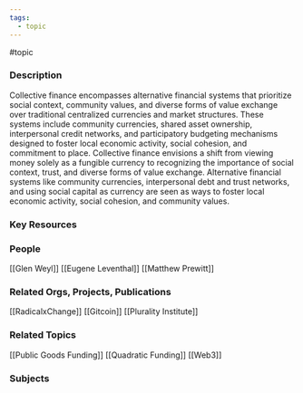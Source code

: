 ```yaml
---
tags:
  - topic
---
```

#topic

### Description

Collective finance encompasses alternative financial systems that prioritize social context, community values, and diverse forms of value exchange over traditional centralized currencies and market structures. These systems include community currencies, shared asset ownership, interpersonal credit networks, and participatory budgeting mechanisms designed to foster local economic activity, social cohesion, and commitment to place. Collective finance envisions a shift from viewing money solely as a fungible currency to recognizing the importance of social context, trust, and diverse forms of value exchange. Alternative financial systems like community currencies, interpersonal debt and trust networks, and using social capital as currency are seen as ways to foster local economic activity, social cohesion, and community values.

### Key Resources

### People
[[Glen Weyl]]
[[Eugene Leventhal]]
[[Matthew Prewitt]]

### Related Orgs, Projects, Publications
[[RadicalxChange]]
[[Gitcoin]]
[[Plurality Institute]]

### Related Topics

[[Public Goods Funding]]
[[Quadratic Funding]]
[[Web3]]

### Subjects